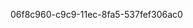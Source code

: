



































































































06f8c960-c9c9-11ec-8fa5-537fef306ac0